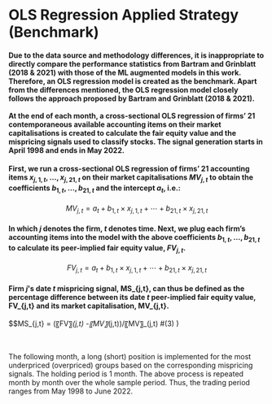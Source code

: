 # OLS Regression Applied Strategy (Benchmark)
#### Due to the data source and methodology differences, it is inappropriate to directly compare the performance statistics from Bartram and Grinblatt (2018 & 2021) with those of the ML augmented models in this work. Therefore, an OLS regression model is created as the benchmark. Apart from the differences mentioned, the OLS regression model closely follows the approach proposed by Bartram and Grinblatt (2018 & 2021). <br><br> At the end of each month, a cross-sectional OLS regression of firms’ 21 contemporaneous available accounting items on their market capitalisations is created to calculate the fair equity value and the mispricing signals used to classify stocks. The signal generation starts in April 1998 and ends in May 2022.

#### First, we run a cross-sectional OLS regression of firms’ 21 accounting items $x_{j,1,t},…,x_{j,21,t}$ on their market capitalisations $MV_{j,t}$ to obtain the coefficients $b_{1,t},…,b_{21,t}$ and the intercept $a_t$, i.e.:
$$MV_{j,t}  = a_t+b_{1,t} \times x_{j,1,t}+⋯+b_{21,t} \times x_{j,21,t}$$
#### In which $j$ denotes the firm, $t$ denotes time. Next, we plug each firm’s accounting items into the model with the above coefficients $b_{1,t},…,b_{21,t}$  to calculate its peer-implied fair equity value, $FV_{j,t}$.
$$FV_{j,t}  = a_t+b_{1,t} \times x_{j,1,t}+⋯+b_{21,t} \times x_{j,21,t}$$
#### Firm $j$'s date $t$ mispricing signal, MS_{j,t}, can thus be defined as the percentage difference between its date $t$ peer-implied fair equity value, FV_{j,t} and its market capitalisation, MV_{j,t}.
$$MS_{j,t}  =  (〖FV〗_(j,t)  -〖MV〗_(j,t))/〖MV〗_(j,t) #(3) )


<br><br> The following month, a long (short) position is implemented for the most underpriced (overpriced) groups based on the corresponding mispricing signals. The holding period is 1 month. The above process is repeated month by month over the whole sample period. Thus, the trading period ranges from May 1998 to June 2022.
